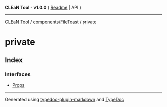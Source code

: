 **CLEaN Tool - v1.0.0** ( [Readme](../../../README.md) \| API )

***

[CLEaN Tool](../../../modules.md) / [components/FileToast](../README.md) / private

# private

## Index

### Interfaces

- [Props](interfaces/Props.md)

***

Generated using [typedoc-plugin-markdown](https://www.npmjs.com/package/typedoc-plugin-markdown) and [TypeDoc](https://typedoc.org/)
